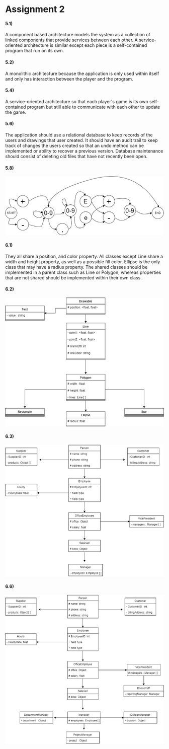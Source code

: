 # Assignment 2
#### 5.1)
A component based architecture models the system as a collection of linked components that provide services between each other. A service-oriented architecture is similar except each piece is a self-contained program that run on its own.

#### 5.2)
A monolithic architecture because the application is only used within itself and only has interaction between the player and the program.

#### 5.4)
 A service-oriented architecture so that each player's game is its own self-contained program but still able to communicate with each other to update the game.

#### 5.6)
 The application should use a relational database to keep records of the users and drawings that user created. It should have an audit trail to keep track of changes the users created so that an undo method can be implemented or ability to recover a previous version. Database maintenance should consist of deleting old files that have not recently been open.

#### 5.8)
![State Diagram](../images/5.8_2.png)

#### 6.1)
They all share a position, and color property. All classes except Line share a width and height property, as well as a possible fill color. Ellipse is the only class that may have a radius property. The shared classes should be implemented in a parent class such as Line or Polygon, whereas properties that are not shared should be implemented within their own class.

#### 6.2)
![UML Diagram](../images/6.2_2.png)

#### 6.3)
![Business UML](../images/6.3_2.png)

#### 6.6)
![Updated UML](../images/6.6_2.png)  
